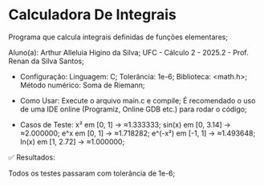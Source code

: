 # Calculadora De Integrais
Programa que calcula integrais definidas de funções elementares;

Aluno(a): Arthur Alleluia Higino da Silva;
UFC - Cálculo 2 - 2025.2 - Prof. Renan da Silva Santos;


- Configuração:
Linguagem: C;
Tolerância: 1e-6;
Biblioteca: <math.h>;
Método numérico: Soma de Riemann;
- Como Usar:
Execute o arquivo main.c e compile;
É recomendado o uso de uma IDE online (Programiz, Online GDB etc.) para rodar o código;

- Casos de Teste:
x² em [0, 1] → ≈1.333333;
sin(x) em [0, 3.14] → ≈2.000000;
e^x em [0, 1] → ≈1.718282;
e^(-x²) em [-1, 1] → ≈1.493648;
ln(x) em [1, 2.72] → ≈1.000000;

✅ Resultados:

Todos os testes passaram com tolerância de 1e-6;
